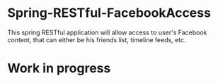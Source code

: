 # Spring-RESTful-FacebookAccess
This spring RESTful application will allow access to user's Facebook content, that can either be his friends list, timeline feeds, etc.

# Work in progress 
